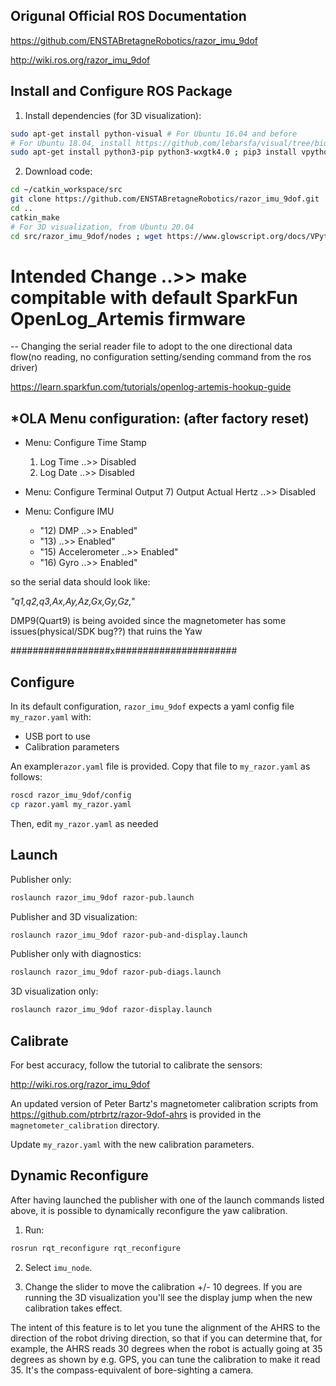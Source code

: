 Origunal Official ROS Documentation
--------------------------
https://github.com/ENSTABretagneRobotics/razor_imu_9dof

http://wiki.ros.org/razor_imu_9dof


Install and Configure ROS Package
---------------------------------
1) Install dependencies (for 3D visualization):

```bash
sudo apt-get install python-visual # For Ubuntu 16.04 and before
# For Ubuntu 18.04, install https://github.com/lebarsfa/visual/tree/bionic, or see https://github.com/ENSTABretagneRobotics/razor_imu_9dof/issues/47
sudo apt-get install python3-pip python3-wxgtk4.0 ; pip3 install vpython # From Ubuntu 20.04
```

2) Download code:

```bash
cd ~/catkin_workspace/src
git clone https://github.com/ENSTABretagneRobotics/razor_imu_9dof.git
cd ..
catkin_make
# For 3D visualization, from Ubuntu 20.04
cd src/razor_imu_9dof/nodes ; wget https://www.glowscript.org/docs/VPythonDocs/VPtoGS.py ; python3 VPtoGS.py ; cp -f Converted/display_3D_visualization.py display_3D_visualization.py ; cd ../../..
```
# Intended Change ..>> make compitable with default SparkFun OpenLog_Artemis firmware
 -- Changing the serial reader file to adopt to the one directional data flow(no reading, no configuration setting/sending command from the ros driver)

https://learn.sparkfun.com/tutorials/openlog-artemis-hookup-guide

## *OLA Menu configuration: (after factory reset)

  * Menu: Configure Time Stamp
    1) Log Time ..>> Disabled
    2) Log Date ..>> Disabled
    
  * Menu: Configure Terminal Output
    7) Output Actual Hertz ..>> Disabled

  * Menu: Configure IMU
    * "12) DMP ..>> Enabled"
    * "13) ..>> Enabled"
    * "15) Accelerometer ..>> Enabled"
    * "16) Gyro ..>> Enabled"

so the serial data should look like:

 *"q1,q2,q3,Ax,Ay,Az,Gx,Gy,Gz,"*
 
DMP9(Quart9) is being avoided since the magnetometer has some issues(physical/SDK bug??) that ruins the Yaw

##################x######################

Configure
---------
In its default configuration, ``razor_imu_9dof`` expects a yaml config file ``my_razor.yaml`` with:
* USB port to use
* Calibration parameters

An example``razor.yaml`` file is provided.
Copy that file to ``my_razor.yaml`` as follows:

```bash
roscd razor_imu_9dof/config
cp razor.yaml my_razor.yaml
```

Then, edit ``my_razor.yaml`` as needed

Launch
------
Publisher only:

```bash
roslaunch razor_imu_9dof razor-pub.launch
```

Publisher and 3D visualization:

```bash
roslaunch razor_imu_9dof razor-pub-and-display.launch
```

Publisher only with diagnostics:

```bash
roslaunch razor_imu_9dof razor-pub-diags.launch
```

3D visualization only:

```bash
roslaunch razor_imu_9dof razor-display.launch
```


Calibrate
---------
For best accuracy, follow the tutorial to calibrate the sensors:

http://wiki.ros.org/razor_imu_9dof

An updated version of Peter Bartz's magnetometer calibration scripts from https://github.com/ptrbrtz/razor-9dof-ahrs is provided in the ``magnetometer_calibration`` directory.

Update ``my_razor.yaml`` with the new calibration parameters.

Dynamic Reconfigure
-------------------
After having launched the publisher with one of the launch commands listed above, 
it is possible to dynamically reconfigure the yaw calibration.

1) Run:

```bash
rosrun rqt_reconfigure rqt_reconfigure 
```
  
2) Select ``imu_node``. 

3) Change the slider to move the calibration +/- 10 degrees. 
If you are running the 3D visualization you'll see the display jump when the new calibration takes effect.

The intent of this feature is to let you tune the alignment of the AHRS to the direction of the robot driving direction, so that if you can determine that, for example, the AHRS reads 30 degrees when the robot is actually going at 35 degrees as shown by e.g. GPS, you can tune the calibration to make it read 35. It's the compass-equivalent of bore-sighting a camera.
